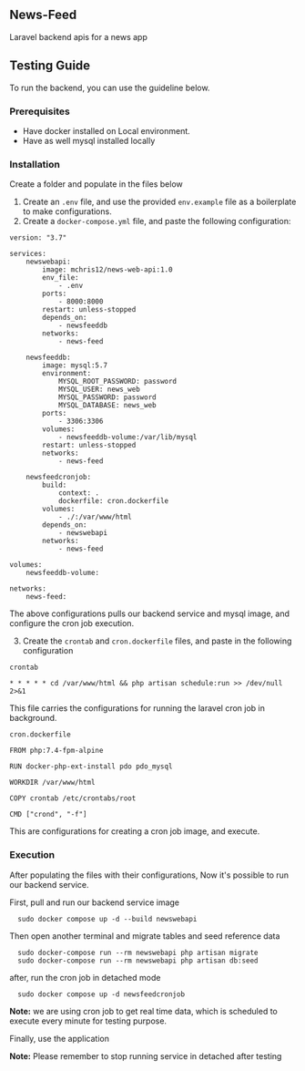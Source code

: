 ## News-Feed

Laravel backend apis for a news app

## Testing Guide

To run the backend, you can use the guideline below.

### Prerequisites

-   Have docker installed on Local environment.
-   Have as well mysql installed locally

### Installation

Create a folder and populate in the files below

1. Create an `.env` file, and use the provided `env.example` file as a boilerplate to make configurations.
2. Create a `docker-compose.yml` file, and paste the following configuration:

```shell
version: "3.7"

services:
    newswebapi:
        image: mchris12/news-web-api:1.0
        env_file:
            - .env
        ports:
            - 8000:8000
        restart: unless-stopped
        depends_on:
            - newsfeeddb
        networks:
            - news-feed

    newsfeeddb:
        image: mysql:5.7
        environment:
            MYSQL_ROOT_PASSWORD: password
            MYSQL_USER: news_web
            MYSQL_PASSWORD: password
            MYSQL_DATABASE: news_web
        ports:
            - 3306:3306
        volumes:
            - newsfeeddb-volume:/var/lib/mysql
        restart: unless-stopped
        networks:
            - news-feed

    newsfeedcronjob:
        build:
            context: .
            dockerfile: cron.dockerfile
        volumes:
            - ./:/var/www/html
        depends_on:
            - newswebapi
        networks:
            - news-feed

volumes:
    newsfeeddb-volume:

networks:
    news-feed:

```

The above configurations pulls our backend service and mysql image, and configure the cron job execution.

3. Create the `crontab` and `cron.dockerfile` files, and paste in the following configuration

`crontab`

```shell
* * * * * cd /var/www/html && php artisan schedule:run >> /dev/null 2>&1

```

This file carries the configurations for running the laravel cron job in background.

`cron.dockerfile`

```shell
FROM php:7.4-fpm-alpine

RUN docker-php-ext-install pdo pdo_mysql

WORKDIR /var/www/html

COPY crontab /etc/crontabs/root

CMD ["crond", "-f"]

```

This are configurations for creating a cron job image, and execute.

### Execution

After populating the files with their configurations, Now it's possible to run our backend service.

First, pull and run our backend service image

```shell
  sudo docker compose up -d --build newswebapi
```

Then open another terminal and migrate tables and seed reference data

```shell
  sudo docker-compose run --rm newswebapi php artisan migrate
  sudo docker-compose run --rm newswebapi php artisan db:seed
```

after, run the cron job in detached mode

```shell
  sudo docker compose up -d newsfeedcronjob
```

**Note:** we are using cron job to get real time data, which is scheduled to execute every minute for testing purpose.

Finally, use the application

**Note:** Please remember to stop running service in detached after testing
